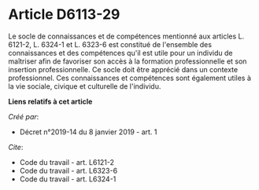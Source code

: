 # Article D6113-29

Le socle de connaissances et de compétences mentionné aux articles L. 6121-2, 
L. 6324-1 et L. 6323-6 est constitué de l'ensemble des connaissances et des compétences qu'il est utile pour un individu de
maîtriser afin de favoriser son accès à la formation professionnelle et son insertion professionnelle. Ce socle doit être
apprécié dans un contexte professionnel. Ces connaissances et compétences sont également utiles à la vie sociale, civique et
culturelle de l'individu.

**Liens relatifs à cet article**

_Créé par_:

  - Décret n°2019-14 du 8 janvier 2019 - art. 1

_Cite_:

  - Code du travail - art. L6121-2
  - Code du travail - art. L6323-6
  - Code du travail - art. L6324-1
